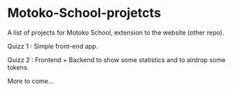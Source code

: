 # Motoko-School-projetcts
A list of projects for Motoko School, extension to the website (other repo). 

Quizz 1 : Simple front-end app.

Quizz 2 : Frontend + Backend to show some statistics and to airdrop some tokens. 

More to come...
